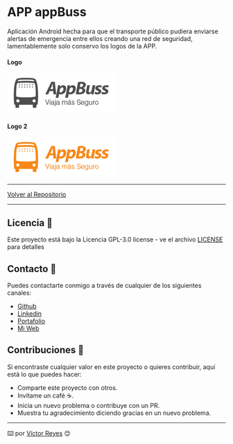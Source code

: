 # APP appBuss
Aplicación Android hecha para que el transporte público pudiera enviarse alertas de emergencia entre ellos creando una red de seguridad, lamentablemente solo conservo los logos de la APP.

#### Logo
<img src='https://raw.githubusercontent.com/tenshi98/Trabajo_Imagenes/main/APP%20AppBuss/src/appbuss logo.png' />

#### Logo 2
<img src='https://raw.githubusercontent.com/tenshi98/Trabajo_Imagenes/main/APP%20AppBuss/src/appbuss logo2.png' />

---

[Volver al Repositorio](https://github.com/tenshi98/Trabajo_Imagenes/)

---

## Licencia 📄
Este proyecto está bajo la Licencia GPL-3.0 license - ve el archivo [LICENSE](LICENSE) para detalles

## Contacto 📖
Puedes contactarte conmigo a través de cualquier de los siguientes canales:
- [Github](https://github.com/tenshi98)
- [Linkedin](https://www.linkedin.com/in/victor-reyes-galvez/)
- [Portafolio](https://tenshi98.github.io/portafolio/)
- [Mi Web](https://web.digitalcreations.cl/)

## Contribuciones 🎁
Si encontraste cualquier valor en este proyecto o quieres contribuir, aquí está lo que puedes hacer:

- Comparte este proyecto con otros.
- Invítame un café ☕.
- Inicia un nuevo problema o contribuye con un PR.
- Muestra tu agradecimiento diciendo gracias en un nuevo problema.

---

⌨️ por [Víctor Reyes](https://github.com/tenshi98) 😊